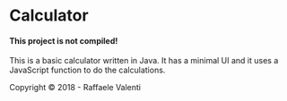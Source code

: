 # Calculator

#### This project is not compiled!

This is a basic calculator written in Java. It has a minimal UI and it uses a JavaScript function to do the calculations.

Copyright © 2018 - Raffaele Valenti
